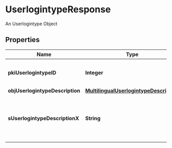 

# UserlogintypeResponse

An Userlogintype Object

## Properties

| Name | Type | Description | Notes |
|------------ | ------------- | ------------- | -------------|
|**pkiUserlogintypeID** | **Integer** | The unique ID of the Userlogintype  Valid values:  |Value|Description|Detail| |-|-|-| |1|**Email Only**|The Ezsignsigner will receive a secure link by email| |2|**Email and phone or SMS**|The Ezsignsigner will receive a secure link by email and will need to authenticate using SMS or Phone call. **Additional fee applies**| |3|**Email and secret question**|The Ezsignsigner will receive a secure link by email and will need to authenticate using a predefined question and answer| |4|**In person only**|The Ezsignsigner will only be able to sign \&quot;In-Person\&quot; and there won&#39;t be any authentication. No email will be sent for invitation to sign. Make sure you evaluate the risk of signature denial and at minimum, we recommend you use a handwritten signature type| |5|**In person with phone or SMS**|The Ezsignsigner will only be able to sign \&quot;In-Person\&quot; and will need to authenticate using SMS or Phone call. No email will be sent for invitation to sign. **Additional fee applies**| |  |
|**objUserlogintypeDescription** | [**MultilingualUserlogintypeDescription**](MultilingualUserlogintypeDescription.md) |  |  |
|**sUserlogintypeDescriptionX** | **String** | The description of the Userlogintype in the language of the requester |  |



